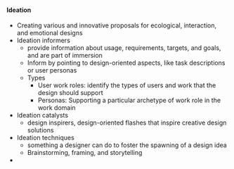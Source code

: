 
#### Ideation
- Creating various and innovative proposals for ecological, interaction, and emotional designs
- Ideation informers
	- provide information about usage, requirements, targets, and goals, and are part of immersion
	- Inform by pointing to design-oriented aspects, like task descriptions or user personas
	- Types
		- User work roles: identify the types of users and work that the design should support
		- Personas: Supporting a particular archetype of work role in the work domain
- Ideation catalysts
	- design inspirers, design-oriented flashes that inspire creative design solutions 
- Ideation techniques
	- something a designer can do to foster the spawning of a design idea
	- Brainstorming, framing, and storytelling 
- 